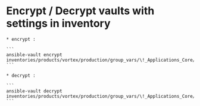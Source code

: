 # Encrypt / Decrypt vaults with settings in inventory

    * encrypt :
    
    ```
    ansible-vault encrypt inventories/products/vortex/production/group_vars/\!_Applications_Core/rails/*/*.yml
    ```
    
    * decrypt :
    
    ```
    ansible-vault decrypt inventories/products/vortex/production/group_vars/\!_Applications_Core/rails/*/*.yml
    ```
    